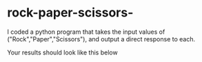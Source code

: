 # rock-paper-scissors-
I coded a python program that takes the input values of
("Rock","Paper","Scissors"), and output a direct response to each.

Your results should look like this below 
 
